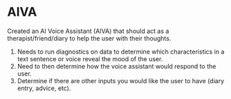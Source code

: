 # AIVA
Created an AI Voice Assistant (AIVA) that should act as a therapist/friend/diary to help the user with their thoughts.

1. Needs to run diagnostics on data to determine which characteristics in a text sentence or voice reveal the mood of the user.
2. Need to then determine how the voice assistant would respond to the user.
3. Determine if there are other inputs you would like the user to have (diary entry, advice, etc).
